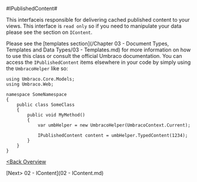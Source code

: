 #IPublishedContent#

This interfaceis responsible for delivering cached published content to your views.  This interface is `read only` so if you need to manipulate your data please see the section on `IContent`.

Please see the [templates section](/Chapter 03 - Document Types, Templates and Data Types/03 - Templates.md) for more information on how to use this class or consult the official Umbraco documentation.
You can access the `IPublishedContent` items elsewhere in your code by simply using the `UmbracoHelper` like so:

```
using Umbraco.Core.Models;
using Umbraco.Web;

namespace SomeNamespace
{
    public class SomeClass
    {
        public void MyMethod()
        {
            var umbHelper = new UmbracoHelper(UmbracoContext.Current);

            IPublishedContent content = umbHelper.TypedContent(1234);
        }
    }
}

```

[<Back Overview](README.md)

[Next> 02 - IContent](02 - IContent.md)